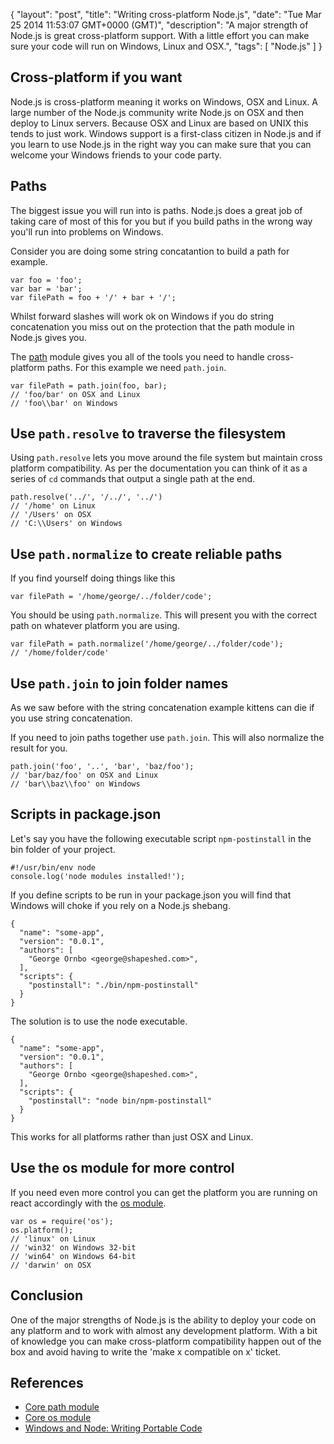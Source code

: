 {
  "layout": "post",
  "title": "Writing cross-platform Node.js",
  "date": "Tue Mar 25 2014 11:53:07 GMT+0000 (GMT)",
  "description": "A major strength of Node.js is great cross-platform support. With a little effort you can make sure your code will run on Windows, Linux and OSX.",
  "tags": [
    "Node.js"
  ]
}

## Cross-platform if you want

Node.js is cross-platform meaning it works on Windows, OSX and Linux. A large number of the Node.js community write Node.js on OSX and then deploy to Linux servers. Because OSX and Linux are based on UNIX this tends to just work. Windows support is a first-class citizen in Node.js and if you learn to use Node.js in the right way you can make sure that you can welcome your Windows friends to your code party.

## Paths

The biggest issue you will run into is paths. Node.js does a great job of taking care of most of this for you but if you build paths in the wrong way you'll run into problems on Windows.

Consider you are doing some string concatantion to build a path for example.

    var foo = 'foo';
    var bar = 'bar';
    var filePath = foo + '/' + bar + '/';

Whilst forward slashes will work ok on Windows if you do string concatenation you miss out on the protection that the path module in Node.js gives you.

The [path][1] module gives you all of the tools you need to handle cross-platform paths. For this example we need `path.join`.

    var filePath = path.join(foo, bar);
    // 'foo/bar' on OSX and Linux
    // 'foo\\bar' on Windows

## Use `path.resolve` to traverse the filesystem

Using `path.resolve` lets you move around the file system but maintain cross platform compatibility. As per the documentation you can think of it as a series of `cd` commands that output a single path at the end.

    path.resolve('../', '/../', '../')
    // '/home' on Linux
    // '/Users' on OSX
    // 'C:\\Users' on Windows

## Use `path.normalize` to create reliable paths

If you find yourself doing things like this

    var filePath = '/home/george/../folder/code';

You should be using `path.normalize`. This will present you with the correct path on whatever platform you are using.

    var filePath = path.normalize('/home/george/../folder/code'); 
    // '/home/folder/code'

## Use `path.join` to join folder names

As we saw before with the string concatenation example kittens can die if you use string concatenation.

If you need to join paths together use `path.join`. This will also normalize the result for you.

    path.join('foo', '..', 'bar', 'baz/foo');
    // 'bar/baz/foo' on OSX and Linux
    // 'bar\\baz\\foo' on Windows

## Scripts in package.json

Let's say you have the following executable script `npm-postinstall` in the bin folder of your project. 

    #!/usr/bin/env node
    console.log('node modules installed!');

If you define scripts to be run in your package.json you will find that Windows will choke if you rely on a Node.js shebang.

    {
      "name": "some-app",
      "version": "0.0.1",
      "authors": [
        "George Ornbo <george@shapeshed.com>",
      ],
      "scripts": {
        "postinstall": "./bin/npm-postinstall"
      }
    }

The solution is to use the node executable.

    {
      "name": "some-app",
      "version": "0.0.1",
      "authors": [
        "George Ornbo <george@shapeshed.com>",
      ],
      "scripts": {
        "postinstall": "node bin/npm-postinstall"
      }
    }

This works for all platforms rather than just OSX and Linux.

## Use the os module for more control

If you need even more control you can get the platform you are running on react accordingly with the [os module][3].

    var os = require('os');
    os.platform();
    // 'linux' on Linux
    // 'win32' on Windows 32-bit
    // 'win64' on Windows 64-bit
    // 'darwin' on OSX

## Conclusion

One of the major strengths of Node.js is the ability to deploy your code on any platform and to work with almost any development platform. With a bit of knowledge you can make cross-platform compatibility happen out of the box and avoid having to write the 'make x compatible on x' ticket.

## References

* [Core path module][1]
* [Core os module][3]
* [Windows and Node: Writing Portable Code][2]

[1]: http://nodejs.org/api/path.html
[2]: http://dailyjs.com/2012/05/24/windows-and-node-4/
[3]: http://nodejs.org/api/os.html
